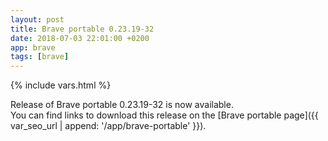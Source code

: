 ```yaml
---
layout: post
title: Brave portable 0.23.19-32
date: 2018-07-03 22:01:00 +0200
app: brave
tags: [brave]
---
```

{% include vars.html %}

Release of Brave portable 0.23.19-32 is now available.<br />
You can find links to download this release on the [Brave portable page]({{ var_seo_url | append: '/app/brave-portable' }}).